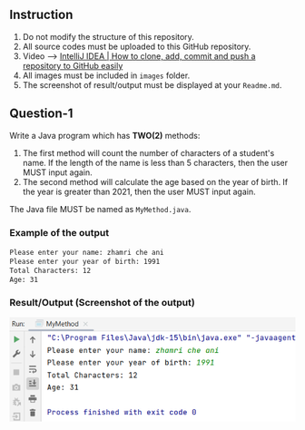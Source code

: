 ## Instruction
1. Do not modify the structure of this repository.
1. All source codes must be uploaded to this GitHub repository.
1. Video --> [IntelliJ IDEA | How to clone, add, commit and push a repository to GitHub easily](https://youtu.be/RXV3Yusr0SI)
1. All images must be included in `images` folder.
1. The screenshot of result/output must be displayed at your `Readme.md`.


## Question-1

Write a Java program which has __TWO(2)__ methods:
1. The first method will count the number of characters of a student's name. If the length of the name is less than 5 characters, then the user MUST input again.
2. The second method will calculate the age based on the year of birth. If the year is greater than 2021, then the user MUST input again.

The Java file MUST be named as `MyMethod.java`.

### Example of the output
```
Please enter your name: zhamri che ani
Please enter your year of birth: 1991
Total Characters: 12
Age: 31
```

### Result/Output (Screenshot of the output)

![Tutorial02-Q1Count](images/Tutorial02-Q1Count.png)
